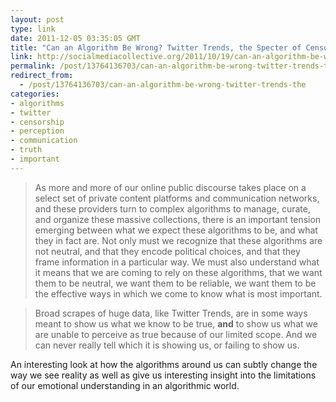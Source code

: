 ```yaml
---
layout: post
type: link
date: 2011-12-05 03:35:05 GMT
title: "Can an Algorithm Be Wrong? Twitter Trends, the Specter of Censorship, and Our Faith in the Algorithms Around Us"
link: http://socialmediacollective.org/2011/10/19/can-an-algorithm-be-wrong/
permalink: /post/13764136703/can-an-algorithm-be-wrong-twitter-trends-the
redirect_from: 
  - /post/13764136703/can-an-algorithm-be-wrong-twitter-trends-the
categories:
- algorithms
- twitter
- censorship
- perception
- communication
- truth
- important
---
```

<blockquote>As more and more of our online public discourse takes place on a select set of private content platforms and communication networks, and these providers turn to complex algorithms to manage, curate, and organize these massive collections, there is an important tension emerging between what we expect these algorithms to be, and what they in fact are. Not only must we recognize that these algorithms are not neutral, and that they encode political choices, and that they frame information in a particular way. We must also understand what it means that we are coming to rely on these algorithms, that we want them to be neutral, we want them to be reliable, we want them to be the effective ways in which we come to know what is most important.</blockquote>
<blockquote>Broad scrapes of huge data, like Twitter Trends, are in some ways meant to show us what we know to be true, <b>and</b> to show us what we are unable to perceive as true because of our limited scope. And we can never really tell which it is showing us, or failing to show us.</blockquote>
<p>An interesting look at how the algorithms around us can subtly change the way we see reality as well as give us interesting insight into the limitations of our emotional understanding in an algorithmic world.</p>
